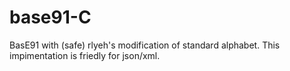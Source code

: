 # base91-C

BasE91 with (safe) rlyeh's modification of standard alphabet. This impimentation is friedly for json/xml.
